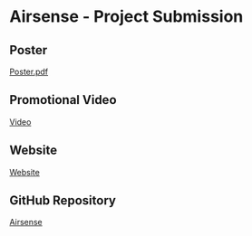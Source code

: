 # Airsense - Project Submission  

## Poster   
[Poster.pdf](https://github.com/luisbfsousa/Airsense/blob/main/Cartaz_students%40DETI.pdf)  

## Promotional Video  
[Video](https://youtu.be/vXNt7hGofNc)

## Website   
[Website](https://luisbfsousa.github.io/Airsense/)  

## GitHub Repository
[Airsense](https://github.com/luisbfsousa/Airsense)  



